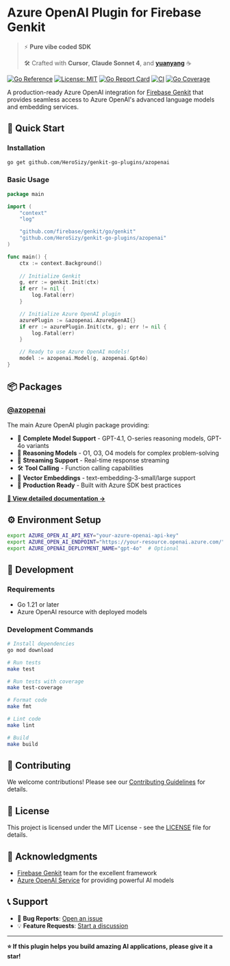 # Azure OpenAI Plugin for Firebase Genkit

> ⚡ **Pure vibe coded SDK**
> 
> 🛠️ Crafted with **Cursor**, **Claude Sonnet 4**, and **[yuanyang](https://en.wikipedia.org/wiki/Yuenyeung)** ☕️

[![Go Reference](https://pkg.go.dev/badge/github.com/HeroSizy/genkit-go-plugins.svg)](https://pkg.go.dev/github.com/HeroSizy/genkit-go-plugins)
[![License: MIT](https://img.shields.io/badge/License-MIT-yellow.svg)](https://opensource.org/licenses/MIT)
[![Go Report Card](https://goreportcard.com/badge/github.com/HeroSizy/genkit-go-plugins)](https://goreportcard.com/report/github.com/HeroSizy/genkit-go-plugins)
[![CI](https://github.com/HeroSizy/genkit-go-plugins/actions/workflows/ci.yml/badge.svg)](https://github.com/HeroSizy/genkit-go-plugins/actions/workflows/ci.yml)
[![Go Coverage](https://github.com/HeroSizy/genkit-go-plugins/wiki/coverage.svg)](https://raw.githack.com/wiki/HeroSizy/genkit-go-plugins/coverage.html)

A production-ready Azure OpenAI integration for [Firebase Genkit](https://firebase.google.com/docs/genkit) that provides seamless access to Azure OpenAI's advanced language models and embedding services.

## 🚀 Quick Start

### Installation

```bash
go get github.com/HeroSizy/genkit-go-plugins/azopenai
```

### Basic Usage

```go
package main

import (
    "context"
    "log"

    "github.com/firebase/genkit/go/genkit"
    "github.com/HeroSizy/genkit-go-plugins/azopenai"
)

func main() {
    ctx := context.Background()
    
    // Initialize Genkit
    g, err := genkit.Init(ctx)
    if err != nil {
        log.Fatal(err)
    }

    // Initialize Azure OpenAI plugin
    azurePlugin := &azopenai.AzureOpenAI{}
    if err := azurePlugin.Init(ctx, g); err != nil {
        log.Fatal(err)
    }

    // Ready to use Azure OpenAI models!
    model := azopenai.Model(g, azopenai.Gpt4o)
}
```

## 📦 Packages

### [@azopenai](./azopenai/)

The main Azure OpenAI plugin package providing:

- 🤖 **Complete Model Support** - GPT-4.1, O-series reasoning models, GPT-4o variants
- 🧠 **Reasoning Models** - O1, O3, O4 models for complex problem-solving  
- 🌊 **Streaming Support** - Real-time response streaming
- 🛠️ **Tool Calling** - Function calling capabilities
- 🔗 **Vector Embeddings** - text-embedding-3-small/large support
- 🚀 **Production Ready** - Built with Azure SDK best practices

**[📖 View detailed documentation →](./azopenai/)**

## ⚙️ Environment Setup

```bash
export AZURE_OPEN_AI_API_KEY="your-azure-openai-api-key"
export AZURE_OPEN_AI_ENDPOINT="https://your-resource.openai.azure.com/"
export AZURE_OPENAI_DEPLOYMENT_NAME="gpt-4o"  # Optional
```

## 🔧 Development

### Requirements

- Go 1.21 or later
- Azure OpenAI resource with deployed models

### Development Commands

```bash
# Install dependencies
go mod download

# Run tests
make test

# Run tests with coverage
make test-coverage

# Format code
make fmt

# Lint code
make lint

# Build
make build
```

## 🤝 Contributing

We welcome contributions! Please see our [Contributing Guidelines](CONTRIBUTING.md) for details.

## 📄 License

This project is licensed under the MIT License - see the [LICENSE](LICENSE) file for details.

## 🙏 Acknowledgments

- [Firebase Genkit](https://firebase.google.com/docs/genkit) team for the excellent framework
- [Azure OpenAI Service](https://azure.microsoft.com/products/ai-services/openai-service) for providing powerful AI models

## 📞 Support

- 🐛 **Bug Reports**: [Open an issue](https://github.com/HeroSizy/genkit-go-plugins/issues)
- 💡 **Feature Requests**: [Start a discussion](https://github.com/HeroSizy/genkit-go-plugins/discussions)

---

**⭐ If this plugin helps you build amazing AI applications, please give it a star!** 
